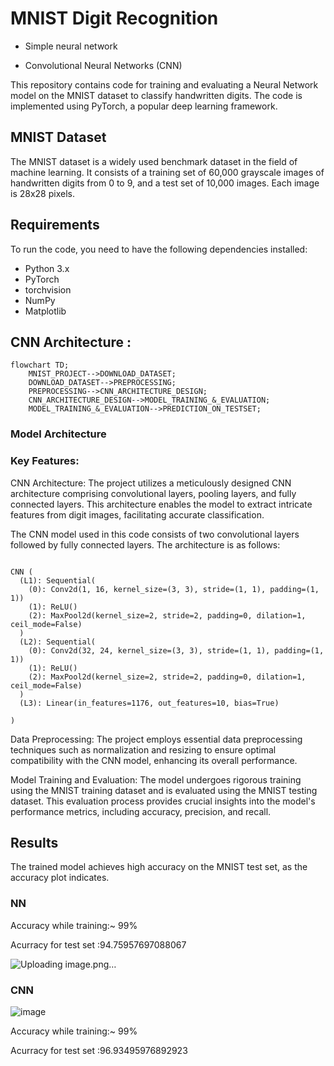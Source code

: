 # MNIST Digit Recognition 

- Simple neural network 

- Convolutional Neural Networks (CNN)

This repository contains code for training and evaluating a Neural Network  model on the MNIST dataset to classify handwritten digits. The code is implemented using PyTorch, a popular deep learning framework.

## MNIST Dataset

The MNIST dataset is a widely used benchmark dataset in the field of machine learning. It consists of a training set of 60,000 grayscale images of handwritten digits from 0 to 9, and a test set of 10,000 images. Each image is 28x28 pixels.

## Requirements

To run the code, you need to have the following dependencies installed:

- Python 3.x
- PyTorch
- torchvision
- NumPy
- Matplotlib

## CNN Architecture :

```mermaid
flowchart TD;
    MNIST_PROJECT-->DOWNLOAD_DATASET;
    DOWNLOAD_DATASET-->PREPROCESSING;
    PREPROCESSING-->CNN_ARCHITECTURE_DESIGN;
    CNN_ARCHITECTURE_DESIGN-->MODEL_TRAINING_&_EVALUATION;
    MODEL_TRAINING_&_EVALUATION-->PREDICTION_ON_TESTSET;    
```


### Model Architecture

### Key Features:

CNN Architecture: The project utilizes a meticulously designed CNN architecture comprising convolutional layers, pooling layers, and fully connected layers. This architecture enables the model to extract intricate features from digit images, facilitating accurate classification.

The CNN model used in this code consists of two convolutional layers followed by fully connected layers. The architecture is as follows:
```

CNN (
  (L1): Sequential(
    (0): Conv2d(1, 16, kernel_size=(3, 3), stride=(1, 1), padding=(1, 1))
    (1): ReLU()
    (2): MaxPool2d(kernel_size=2, stride=2, padding=0, dilation=1, ceil_mode=False)
  )
  (L2): Sequential(
    (0): Conv2d(32, 24, kernel_size=(3, 3), stride=(1, 1), padding=(1, 1))
    (1): ReLU()
    (2): MaxPool2d(kernel_size=2, stride=2, padding=0, dilation=1, ceil_mode=False)
  )
  (L3): Linear(in_features=1176, out_features=10, bias=True)
 
)

```



Data Preprocessing: The project employs essential data preprocessing techniques such as normalization and resizing to ensure optimal compatibility with the CNN model, enhancing its overall performance.


Model Training and Evaluation: The model undergoes rigorous training using the MNIST training dataset and is evaluated using the MNIST testing dataset. This evaluation process provides crucial insights into the model's performance metrics, including accuracy, precision, and recall.


## Results

The trained model achieves high accuracy on the MNIST test set, as the accuracy plot indicates.


### NN

Accuracy while training:~ 99%


Acurracy for test set :94.75957697088067


![Uploading image.png…]()



### CNN 



![image](https://github.com/coderhetal/MNIST-Handwritten-digits-classification/assets/109482222/e820402d-eb25-4095-97d2-e4a8a378533b)





Accuracy while training:~ 99%


Acurracy for test set :96.93495976892923

